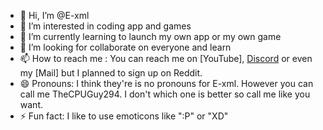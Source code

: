 - 👋 Hi, I’m @E-xml
- 👀 I’m interested in coding app and games
- 🌱 I’m currently learning to launch my own app or my own game
- 💞️ I’m looking for collaborate on everyone and learn
- 📫 How to reach me : You can reach me on [YouTube], [Discord](https://discord.com/channels/1220032290579681404/1220032290579681407) or even my [Mail] but I planned to sign up on Reddit.
- 😄 Pronouns: I think they're is no pronouns for E-xml. However you can call me TheCPUGuy294. I don't which one is better so call me like you want.
- ⚡ Fun fact: I like to use emoticons like ":P" or "XD"

<!---
Hold on E-xml, everyone likes to use emoticons
--->

<!---
E-xml/E-xml is a ✨ special ✨ repository because its `README.md` (this file) appears on your GitHub profile.
You can click the Preview link to take a look at your changes.
--->
